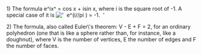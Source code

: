 ​1) The formula e^ix^ = cos x + isin x, where i is the square root of
-1. A special case of it is
!['  e\^(i//pi ) = -1.  '](../dictionary/equation_images/2487.1..png)

​2) The formula, also called Euler\\'s theorem: V - E + F = 2, for an
ordinary polyhedron (one that is like a sphere rather than, for
instance, like a doughnut), where V is the number of vertices, E the
number of edges and F the number of faces.
